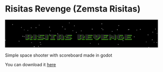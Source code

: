 
# Risitas Revenge (Zemsta Risitas)
[![Risitas Revenge](logo.png)](https://nartyna.itch.io/risitas-revenge)

Simple space shooter with scoreboard made in godot

You can download it [here](https://nartyna.itch.io/risitas-revenge)
